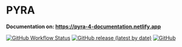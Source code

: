 # PYRA

**Documentation on: https://pyra-4-documentation.netlify.app**

[![GitHub Workflow Status](https://img.shields.io/github/workflow/status/tum-esm/pyra/test-on-main?label=tests%20on%20main%20branch&color=86efac&style=for-the-badge)](https://github.com/tum-esm/pyra/actions/workflows/test-on-main.yml)
[![GitHub release (latest by date)](https://img.shields.io/github/v/release/tum-esm/pyra?display_name=tag&label=latest%20release&color=fcd34d&style=for-the-badge)](https://github.com/tum-esm/pyra/releases)
[![GitHub](https://img.shields.io/github/license/tum-esm/pyra?color=fcd34d&style=for-the-badge)](https://github.com/tum-esm/pyra/blob/main/LICENSE.md)
